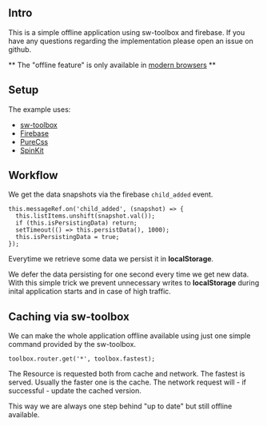 ## Intro

This is a simple offline application using sw-toolbox and firebase.
If you have any questions regarding the implementation please open an issue on github.

** The "offline feature" is only available in <a href="https://jakearchibald.github.io/isserviceworkerready/">modern browsers</a> **


## Setup

The example uses:

* [sw-toolbox](https://github.com/GoogleChrome/sw-toolbox)
* [Firebase](https://firebase.google.com)
* [PureCss](http://purecss.io)
* [SpinKit](http://tobiasahlin.com/spinkit/)


## Workflow

We get the data snapshots via the firebase `child_added` event.

```
this.messageRef.on('child_added', (snapshot) => {
  this.listItems.unshift(snapshot.val());
  if (this.isPersistingData) return;
  setTimeout(() => this.persistData(), 1000);
  this.isPersistingData = true;
});
```

Everytime we retrieve some data we persist it in **localStorage**.

We defer the data persisting for one second every time we get new data.
With this simple trick we prevent unnecessary writes to **localStorage** 
during inital application starts and in case of high traffic.


## Caching via sw-toolbox

We can make the whole application offline available using just one simple command provided by the sw-toolbox.

```
toolbox.router.get('*', toolbox.fastest);
```

The Resource is requested both from cache and network. 
The fastest is served. Usually the faster one is the cache. 
The network request will - if successful - update the cached version. 

This way we are always one step behind "up to date" but still offline available.  


